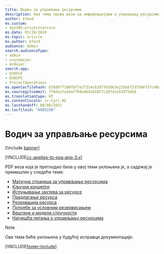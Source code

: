 ```yaml
---
title: Водич за управљање ресурсима
description: Ова тема пружа везе ка информацијама о управљању ресурсима у апликацији Project Service Automation
author: kfend
ms.custom:
- dyn365-projectservice
ms.date: 03/28/2019
ms.topic: article
ms.author: kfend
audience: Admin
search.audienceType:
- admin
- customizer
- enduser
search.app:
- D365CE
- D365PS
- ProjectOperations
ms.openlocfilehash: b78d6771807b77e2f314cb297fd3563e235bbf53756673fc480df09e9b84dbbf
ms.sourcegitcommit: 7f8d1e7a16af769adb43d1877c28fdce53975db8
ms.translationtype: HT
ms.contentlocale: sr-Cyrl-RS
ms.lasthandoff: 08/06/2021
ms.locfileid: "6985250"
---
```

# <a name="resource-management-guide"></a>Водич за управљање ресурсима

[!include [banner](../../includes/psa-now-project-operations.md)]

[!INCLUDE[cc-applies-to-psa-app-3.x](../../includes/cc-applies-to-psa-app-3x.md)]

PDF веза која је претходно била у овој теми уклоњена је, а садржај је премештен у следеће теме:

- [Матична страница за управљање ресурсима](../resource-management-home-page.md)
- [Кључни концепти](../reports-key-concepts.md)
- [Испуњавање захтева за ресурсе](../resource-management-fulfill-requests.md)
- [Предлагање ресурса](../resource-management-propose-resources.md)
- [Резервација ресурса](../resource-management-book-resources-scheduleboard.md)
- [Потребе за условним резервисањем](../resource-management-softbook-requirements.md)
- [Вештине и модели стручности](../resource-management-skills-proficiency.md)
- [Најчешћа питања о управљању ресурсима](../resource-management-faq.md)

> [!NOTE]
> Ова тема биће уклоњена у будућој исправци документације. 


[!INCLUDE[footer-include](../../includes/footer-banner.md)]